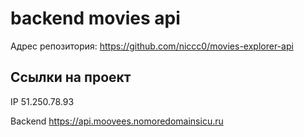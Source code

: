 # backend movies api

Адрес репозитория: https://github.com/niccc0/movies-explorer-api

## Ссылки на проект

IP 51.250.78.93

Backend https://api.moovees.nomoredomainsicu.ru
